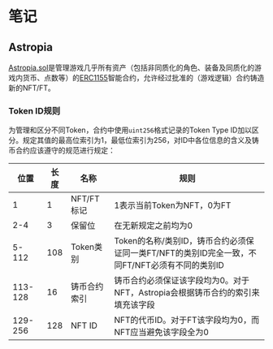 # 笔记

## Astropia

[Astropia.sol](./Astropia.sol)是管理游戏几乎所有资产（包括非同质化的角色、装备及同质化的游戏内货币、点数等）的[ERC1155](https://eips.ethereum.org/EIPS/eip-1155)智能合约，允许经过批准的（游戏逻辑）合约铸造新的NFT/FT。

### Token ID规则

为管理和区分不同Token，合约中使用`uint256`格式记录的Token Type ID加以区分。规定其值的最高位索引为1，最低位索引为256，对ID中各位信息的含义及铸币合约应该遵守的规范进行规定：

| 位置 | 长度 | 名称 | 规则 |
| - | - | - | - |
| 1 | 1 | NFT/FT标记 | 1表示当前Token为NFT，0为FT |
| 2-4 | 3 | 保留位 | 在无新规定之前均为0 |
| 5-112 | 108 | Token类别 | Token的名称/类别ID，铸币合约必须保证同一类FT/NFT的类别ID完全一致，不同FT/NFT必须有不同的类别ID |
| 113-128 | 16 | 铸币合约索引 | 铸币合约必须保证该字段均为0。对于NFT，Astropia会根据铸币合约的索引来填充该字段 |
| 129-256 | 128 | NFT ID | NFT的代币ID。对于FT该字段均为0，而NFT应当避免该字段全为0 |

根据规则，高112位为Token Type信息位，低144位为NFT信息位，并且强制包含了16位的铸币来源信息。

#### Example

`0x8000000000417374726f706961720001c8dbe2f0931e6e922d765e0aef396e8c`
该ID代表一个特定种类的唯一NFT：
* `0x8`为最高位的NFT标记
* `0x000000000417374726f70696172`为Token类别ID
* `0x0001`为铸币合约索引
* `0xc8dbe2f0931e6e922d765e0aef396e8c`为NFT内唯一ID

`0x0000000000417374726f70696172000000000000000000000000000000000000`
该ID代表一类特定种类的FT：
* `0x0`为最高位的FT标记
* `0x000000000417374726f70696172`为Token类别ID
* `0x000000000000000000000000000000000000`为FT强制为0字段

